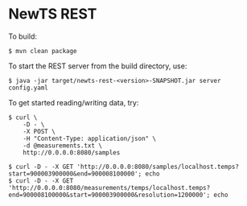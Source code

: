 NewTS REST
==========

To build:

    $ mvn clean package

To start the REST server from the build directory, use:

    $ java -jar target/newts-rest-<version>-SNAPSHOT.jar server config.yaml

To get started reading/writing data, try:

    $ curl \
        -D - \
        -X POST \
        -H "Content-Type: application/json" \
        -d @measurements.txt \
        http://0.0.0.0:8080/samples

    $ curl -D - -X GET 'http://0.0.0.0:8080/samples/localhost.temps?start=900003900000&end=900008100000'; echo
    $ curl -D - -X GET 'http://0.0.0.0:8080/measurements/temps/localhost.temps?end=900008100000&start=900003900000&resolution=1200000'; echo


